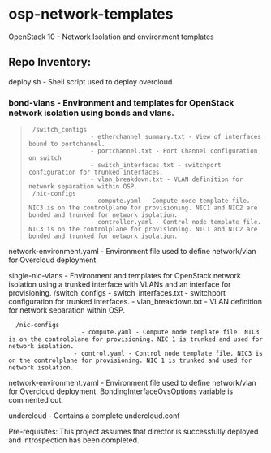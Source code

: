 # osp-network-templates
OpenStack 10 - Network Isolation and environment templates

## Repo Inventory:

deploy.sh - Shell script used to deploy overcloud.

### bond-vlans - Environment and templates for OpenStack network isolation using bonds and vlans.
>      /switch_configs
>                      - etherchannel_summary.txt - View of interfaces bound to portchannel.
>                      - portchannel.txt - Port Channel configuration on switch
>                      - switch_interfaces.txt - switchport configuration for trunked interfaces.
>                      - vlan_breakdown.txt - VLAN definition for network separation within OSP.
>      /nic-configs 
>                      - compute.yaml - Compute node template file. NIC3 is on the controlplane for provisioning. NIC1 and NIC2 are bonded and trunked for network isolation. 
>                      - controller.yaml - Control node template file. NIC3 is on the controlplane for provisioning. NIC1 and NIC2 are bonded and trunked for network isolation.

network-environment.yaml - Environment file used to define network/vlan for Overcloud deployment.


single-nic-vlans - Environment and templates for OpenStack network isolation using a trunked interface with VLANs and an interface for provisioning.
      /switch_configs
                      - switch_interfaces.txt - switchport configuration for trunked interfaces.
                      - vlan_breakdown.txt - VLAN definition for network separation within OSP.

      /nic-configs
	                    - compute.yaml - Compute node template file. NIC3 is on the controlplane for provisioning. NIC 1 is trunked and used for network isolation.
                      - control.yaml - Control node template file. NIC3 is on the controlplane for provisioning. NIC 1 is trunked and used for network isolation.


network-environment.yaml - Environment file used to define network/vlan for Overcloud deployment. BondingInterfaceOvsOptions variable is commented out.

undercloud - Contains a complete undercloud.conf

Pre-requisites:
This project assumes that director is successfully deployed and introspection has been completed. 
